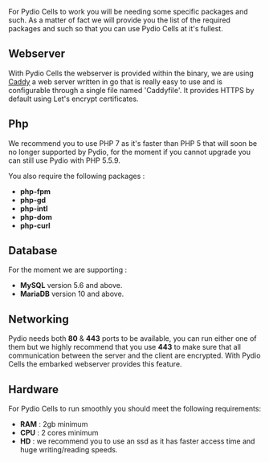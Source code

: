 For Pydio Cells to work you will be needing some specific packages and such.
As a matter of fact we will provide you the list of the required packages and such so that you can use Pydio Cells at it's fullest.

## Webserver

With Pydio Cells the webserver is provided within the binary, we are using [Caddy](https://caddyserver.com/docs) a web server written in go that is really easy to use and is configurable through a single file named 'Caddyfile'. It provides HTTPS by default using Let's encrypt certificates.

## Php

We recommend you to use PHP 7 as it's faster than PHP 5 that will soon be no longer supported by Pydio, for the moment if you cannot upgrade you can still use Pydio with PHP 5.5.9.

You also require the following packages :

* **php-fpm**
* **php-gd**
* **php-intl**
* **php-dom**
* **php-curl**

## Database

For the moment we are supporting :

* **MySQL** version 5.6 and above.
* **MariaDB** version 10 and above.

## Networking

Pydio needs both **80** & **443** ports to be available, you can run either one of them but we highly recommend that you use **443** to make sure that all communication between the server and the client are encrypted. With Pydio Cells the embarked webserver provides this feature.

## Hardware

For Pydio Cells to run smoothly you should meet the following requirements:

* **RAM** : 2gb minimum
* **CPU** : 2 cores minimum
* **HD**  : we recommend you to use an ssd as it has faster access time and huge writing/reading speeds.
